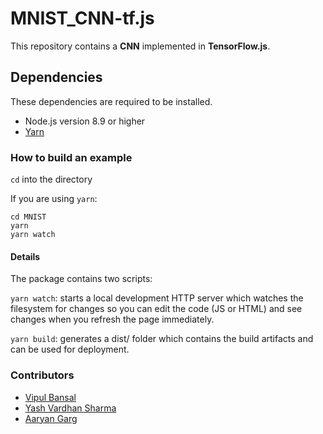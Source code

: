 # MNIST_CNN-tf.js
This repository contains a **CNN** implemented in **TensorFlow.js**.

## Dependencies
These dependencies are required to be installed.

* Node.js version 8.9 or higher
* [Yarn](https://classic.yarnpkg.com/en/docs/install/#debian-stable)

### How to build an example
```cd``` into the directory

If you are using ```yarn```:
```
cd MNIST
yarn
yarn watch
```


#### Details
The package contains two scripts:

```yarn watch```: starts a local development HTTP server which watches the filesystem for changes so you can edit the code (JS or HTML) and see changes when you refresh the page immediately.

```yarn build```: generates a dist/ folder which contains the build artifacts and can be used for deployment.

### Contributors

* [Vipul Bansal](https://github.com/vipul2001)
* [Yash Vardhan Sharma](https://github.com/Yash-Vardhan-Sharma)
* [Aaryan Garg](https://github.com/Garg-Doppler)
